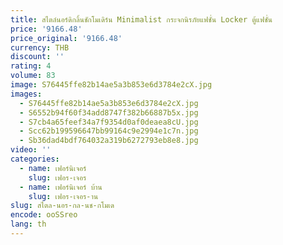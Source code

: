 ```yaml
---
title: สไตล์นอร์ดิกลิ้นชักโมเดิร์น Minimalist กระจกนิรภัยแฟชั่น Locker ตู้แฟชั่น
price: '9166.48'
price_original: '9166.48'
currency: THB
discount: ''
rating: 4
volume: 83
image: S76445ffe82b14ae5a3b853e6d3784e2cX.jpg
images:
  - S76445ffe82b14ae5a3b853e6d3784e2cX.jpg
  - S6552b94f60f34add8747f382b66887b5x.jpg
  - S7cb4a65feef34a7f9354d0af0deaea8cU.jpg
  - Scc62b199596647bb99164c9e2994e1c7n.jpg
  - Sb36dad4bdf764032a319b6272793eb8e8.jpg
video: ''
categories:
  - name: เฟอร์นิเจอร์
    slug: เฟอร-เจอร
  - name: เฟอร์นิเจอร์ บ้าน
    slug: เฟอร-เจอร-าน
slug: สไตล-นอร-กล-นช-กโมเด
encode: ooSSreo
lang: th
---
```

  